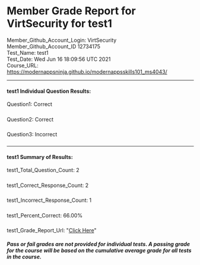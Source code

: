 # Member Grade Report for VirtSecurity for test1  
   
Member_Github_Account_Login: VirtSecurity  
Member_Github_Account_ID 12734175  
Test_Name: test1  
Test_Date: Wed Jun 16 18:09:56 UTC 2021  
Course_URL: https://modernappsninja.github.io/modernappsskills101_ms4043/  
   
---  
#### test1 Individual Question Results:  
Question1: Correct  
#####  
Question2: Correct  
#####  
Question3: Incorrect  
#####  
---  
#### test1 Summary of Results:  
test1_Total_Question_Count: 2  
#####  
test1_Correct_Response_Count: 2  
#####  
test1_Incorrect_Response_Count: 1  
#####  
test1_Percent_Correct: 66.00%  
#####  
test1_Grade_Report_Url: "[Click Here](https://github.com/modernappsninjas/VirtSecurity/blob/main/static/userdata/courses/modernappsskills101_ms4043/grade_report.pr107.test1.md)"
##### Pass or fail grades are not provided for individual tests. A passing grade for the course will be based on the cumulative average grade for all tests in the course.  
